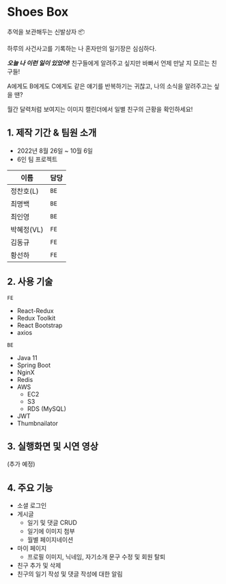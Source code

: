 # Shoes Box

추억을 보관해두는 신발상자 📦

하루의 사건사고를 기록하는 나 혼자만의 일기장은 심심하다.

***오늘 나 이런 일이 있었어!*** 친구들에게 알려주고 싶지만 바빠서 언제 만날 지 모르는 친구들!

A에게도 B에게도 C에게도 같은 얘기를 반복하기는 귀찮고, 나의 소식을 알려주고는 싶을 땐?

월간 달력처럼 보여지는 이미지 캘린더에서 일별 친구의 근황을 확인하세요!


## 1. 제작 기간 & 팀원 소개

* 2022년 8월 26일 ~ 10월 6일
* 6인 팀 프로젝트

|이름|담당|
|---|---|
|정찬호(L)|`BE`|
|최명백|`BE`|
|최인영|`BE`|
|박혜정(VL)|`FE`|
|김동규|`FE`|
|황선하|`FE`|


## 2. 사용 기술

`FE`
* React-Redux
* Redux Toolkit
* React Bootstrap
* axios

`BE`
* Java 11
* Spring Boot
* NginX
* Redis
* AWS
  * EC2
  * S3
  * RDS (MySQL)
* JWT
* Thumbnailator

## 3. 실행화면 및 시연 영상

(추가 예정)


## 4. 주요 기능

* 소셜 로그인
* 게시글
  * 일기 및 댓글 CRUD
  * 일기에 이미지 첨부
  * 월별 페이지네이션
* 마이 페이지
  * 프로필 이미지, 닉네임, 자기소개 문구 수정 및 회원 탈퇴
* 친구 추가 및 삭제
* 친구의 일기 작성 및 댓글 작성에 대한 알림
